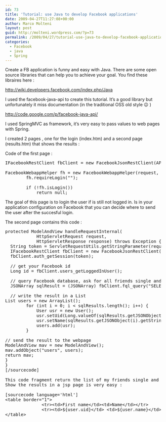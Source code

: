```yaml
---
id: 73
title: 'Tutorial: use Java to develop Facebook applications'
date: 2009-04-27T11:27:08+00:00
author: Marco Molteni
layout: post
guid: http://molteni.wordpress.com/?p=73
permalink: /2009/04/27/tutorial-use-java-to-develop-facebook-applications-example/
categories:
  - Facebook
  - java
  - Spring
---
```

Create a FB application is funny and easy with Java. There are some open source libraries that can help you to achieve your goal. You find these libraires here :
  
<http://wiki.developers.facebook.com/index.php/Java>
  
I used the facebook-java-api to create this tutorial. It’s a good library but unfortunately it miss documentation (in the traditional OSS old style 😉 )
  
<http://code.google.com/p/facebook-java-api/>
  
I used SpringMVC as framework, it’s very easy to pass values to web pages with Spring.
  
I created 2 pages , one for the login (index.htm) and a second page (results.htm) that shows the results :
  
Code of the first page :

<pre class="brush: java; title: ; notranslate" title="">IFacebookRestClient fbClient = new FacebookJsonRestClient(API_KEY, SECRET_CODE)

FacebookWebappHelper fh = new FacebookWebappHelper(request, response, API_KEY, SECRET_CODE, fbClient);
        fh.requireLogin("");
        
        if (!fh.isLogin())
            return null;
</pre>

The goal of this page is to login the user if is still not logged in. Is in your application configuration on Facebook that you can decide where to send the user after the succesful login.

The second page contains this code :

<pre class="brush: java; title: ; notranslate" title="">protected ModelAndView handleRequestInternal(
            HttpServletRequest request,
            HttpServletResponse response) throws Exception {
  String token = ServletRequestUtils.getStringParameter(request, "auth_token");
  IFacebookRestClient fbClient = new FacebookJsonRestClient(API_KEY, SECRET_CODE);
  fbClient.auth_getSession(token);

  // get your Facebook id
  Long id = fbClient.users_getLoggedInUser();
  
  // query Facebook database, ask for all friends single and give me their uid and their complete name
  JSONArray sqlResult = (JSONArray) fbClient.fql_query("SELECT uid, name FROM user WHERE  relationship_status='single' AND uid IN (SELECT uid2 FROM friend WHERE uid1 = " + id.toString() + ")");

  // write the result in a List
List users = new ArrayList();
        for (int i = 0; i &lt; sqlResults.length(); i++) {
            User usr = new User();
            usr.setUid(Long.valueOf(sqlResults.getJSONObject(i).getString("uid")));
            usr.setName(sqlResults.getJSONObject(i).getString("name"));
            users.add(usr);
        }

// send the result to the webpage
ModelAndView mav = new ModelAndView();
mav.addObject("users", users);
return mav;
}
}
&#91;/sourcecode&#93;

This code fragment return the list of my friends single and I put this friends in an ArrayList of User (class included in facebook-java-api).
Show the results in a jsp page is very easy :

&#91;sourcecode language='html'&#93;
&lt;table border="1"&gt;
              &lt;tr&gt;&lt;td&gt;First name&lt;/td&gt;&lt;td&gt;Name&lt;/td&gt;&lt;/tr&gt;      
              &lt;tr&gt;&lt;td&gt;${user.uid}&lt;/td&gt; &lt;td&gt;${user.name}&lt;/td&gt;&lt;/tr&gt;
&lt;/table&gt;
</pre>